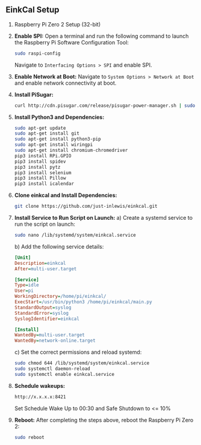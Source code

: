 ## EinkCal Setup
1. Raspberry Pi Zero 2 Setup (32-bit)
2. **Enable SPI:** Open a terminal and run the following command to launch the Raspberry Pi Software Configuration Tool:

    ```sh
    sudo raspi-config
    ```

    Navigate to `Interfacing Options > SPI` and enable SPI.

3. **Enable Network at Boot:** Navigate to `System Options > Network at Boot` and enable network connectivity at boot.

4. **Install PiSugar:**
    ```sh
    curl http://cdn.pisugar.com/release/pisugar-power-manager.sh | sudo bash
    ```

5. **Install Python3 and Dependencies:**
    ```sh
    sudo apt-get update
    sudo apt-get install git
    sudo apt-get install python3-pip
    sudo apt-get install wiringpi
    sudo apt-get install chromium-chromedriver
    pip3 install RPi.GPIO
    pip3 install spidev
    pip3 install pytz
    pip3 install selenium
    pip3 install Pillow
    pip3 install icalendar
    ```

6. **Clone einkcal and Install Dependencies:**
    ```sh
    git clone https://github.com/just-inlewis/einkcal.git
    ```

7. **Install Service to Run Script on Launch:**
    a) Create a systemd service to run the script on launch:
    ```sh
    sudo nano /lib/systemd/system/einkcal.service
    ```

    b) Add the following service details:
    ```ini
    [Unit]
    Description=einkcal
    After=multi-user.target

    [Service]
    Type=idle
    User=pi
    WorkingDirectory=/home/pi/einkcal/
    ExecStart=/usr/bin/python3 /home/pi/einkcal/main.py
    StandardOutput=syslog
    StandardError=syslog
    SyslogIdentifier=einkcal

    [Install]
    WantedBy=multi-user.target
    WantedBy=network-online.target
    ```

    c) Set the correct permissions and reload systemd:
    ```sh
    sudo chmod 644 /lib/systemd/system/einkcal.service
    sudo systemctl daemon-reload
    sudo systemctl enable einkcal.service
    ```

8. **Schedule wakeups:**
    ```sh
    http://x.x.x.x:8421
    ```
    Set Schedule Wake Up to 00:30 and Safe Shutdown to <= 10%
    
9. **Reboot:**
    After completing the steps above, reboot the Raspberry Pi Zero 2:
    ```sh
    sudo reboot
    ```
